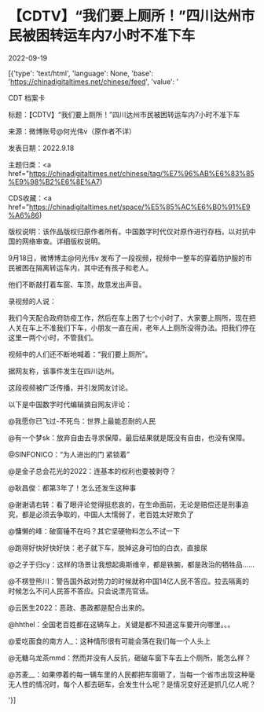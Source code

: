 # 【CDTV】“我们要上厕所！”四川达州市民被困转运车内7小时不准下车

2022-09-19

[{'type': 'text/html', 'language': None, 'base': 'https://chinadigitaltimes.net/chinese/feed', 'value': '

CDT 档案卡

标题：【CDTV】“我们要上厕所！”四川达州市民被困转运车内7小时不准下车

来源：微博账号@何光伟v（原作者不详）

发表日期：2022.9.18

主题归类：<a href="https://chinadigitaltimes.net/chinese/tag/%E7%96%AB%E6%83%85%E9%98%B2%E6%8E%A7)

CDS收藏：<a href="https://chinadigitaltimes.net/space/%E5%85%AC%E6%B0%91%E9%A6%86)

版权说明：该作品版权归原作者所有。中国数字时代仅对原作进行存档，以对抗中国的网络审查。详细版权说明。





9月18日，微博博主@何光伟v 发布了一段视频，视频中一整车的穿着防护服的市民被困在隔离转运车内，其中还有孩子和老人。

他们不断敲打着车窗、车顶，故意发出声音。



录视频的人说：

我们今天配合政府防疫工作，然后在车上困了七个小时了，大家要上厕所，现在把人关在车上不准我们下车，小朋友一直在闹，老年人上厕所没得办法。把我们停在这里一两个小时，不管我们。

视频中的人们还不断地喊着：“我们要上厕所”。

据网友称，该事件发生在四川达州。

这段视频被广泛传播，并引发网友讨论。

以下是中国数字时代编辑摘自网友评论：



@我愿你已飞过-不死鸟：世界上最能忍耐的人民

@有一个梦sk：放弃自由去寻求保障，最后结果就是既没有自由，也没有保障。

@SINFONICO：“为人进出的门 紧锁着”

@是金子总会花光的2022：连基本的权利也要被剥夺？

@耿昌俊：都第3年了！怎么还发生这种事

@谢谢请右转：看了眼评论觉得挺悲哀的，在生命面前，无论是赔偿还是刑事追究，都是必须去争取的，中国人太懦弱了，老百姓太好欺负了

@慵懒的峰：破窗锤不在吗？其它坚硬物料怎么不试一下

@跑得好快好快好快：老子就下车，脱掉这身可怕的白衣，直接尿

@之子于归cy：这样的场景让我想起奥斯维辛，都是铁腕，都是政治的牺牲品……

@不楞登熊川：警告国外敌对势力的时候就称中国14亿人民不答应。拉去隔离的时候怎么不问人民答不答应。只会说漂亮官话。

@云医生2022：恶政、愚政都是配合出来的。

@hhthel：全国老百姓都在这辆车上，关键是都不知道这车要开向哪里。。。

@爱吃面食的南方人_：这种情形很有可能会落在我们每一个人头上

@无糖乌龙茶mmd：然而并没有人反抗，砸破车窗下车去上个厕所，能怎么样？

@苏麦__：如果停着的每一辆车里的人民都把车窗砸了，当每一个省市出现这种毫无人性的情况时，每个人都去砸车，会发生什么呢？是情况变好还是抓几亿人呢？

'}]